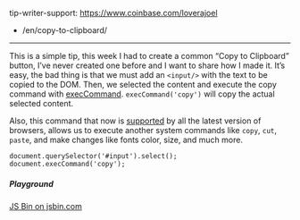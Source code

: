 tip-writer-support: https://www.coinbase.com/loverajoel

-   /en/copy-to-clipboard/

------------------------------------------------------------------------

This is a simple tip, this week I had to create a common “Copy to Clipboard” button, I’ve never created one before and I want to share how I made it. It’s easy, the bad thing is that we must add an `<input/>` with the text to be copied to the DOM. Then, we selected the content and execute the copy command with [execCommand](https://developer.mozilla.org/en-US/docs/Web/API/Document/execCommand). `execCommand('copy')` will copy the actual selected content.

Also, this command that now is [supported](http://caniuse.com/#search=execCommand) by all the latest version of browsers, allows us to execute another system commands like `copy`, `cut`, `paste`, and make changes like fonts color, size, and much more.

    document.querySelector('#input').select();
    document.execCommand('copy');

##### Playground

<a href="http://jsbin.com/huhozu/embed?js,output" class="jsbin-embed">JS Bin on jsbin.com</a>
